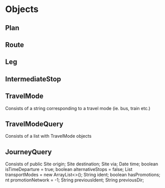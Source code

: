 # Objects


## Plan
## Route
## Leg
## IntermediateStop
## TravelMode 
Consists of a string corresponding to a travel mode (ie. bus, train etc.)
## TravelModeQuery
Consists of a list with TravelMode objects
## JourneyQuery 
Consists of public Site origin;
    Site destination;
    Site via;
    Date time;
    boolean isTimeDeparture = true;
    boolean alternativeStops = false;
    List<String> transportModes = new ArrayList<>();
    String ident;
    boolean hasPromotions;
    nt promotionNetwork = -1; 
    String previousIdent;
    String previousDir;
